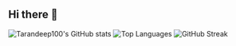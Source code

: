 ## Hi there 👋

<!--
**Tarandeep100/Tarandeep100** is a ✨ _special_ ✨ repository because its `README.md` (this file) appears on your GitHub profile.

Here are some ideas to get you started:

- 🔭 I’m currently working on ...
- 🌱 I’m currently learning ...
- 👯 I’m looking to collaborate on ...
- 🤔 I’m looking for help with ...
- 💬 Ask me about ...
- 📫 How to reach me: ...
- 😄 Pronouns: ...
- ⚡ Fun fact: ...
-->


![Tarandeep100's GitHub stats](https://github-readme-stats.vercel.app/api?username=Tarandeep100&show_icons=true&theme=radical)
![Top Languages](https://github-readme-stats.vercel.app/api/top-langs/?username=Tarandeep100&layout=compact&theme=radical)
![GitHub Streak](https://streak-stats.demolab.com/?user=Tarandeep100&theme=radical)
